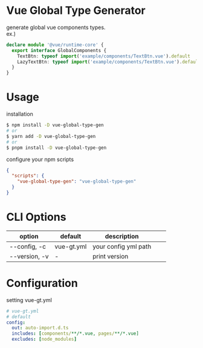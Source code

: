# Vue Global Type Generator

generate global vue components types.  
ex.)

```ts
declare module '@vue/runtime-core' {
  export interface GlobalComponents {
    TextBtn: typeof import('example/components/TextBtn.vue').default
    LazyTextBtn: typeof import('example/components/TextBtn.vue').default
  }
}
```

# Usage

installation

```sh
$ npm install -D vue-global-type-gen
# or
$ yarn add -D vue-global-type-gen
# or
$ pnpm install -D vue-global-type-gen
```

configure your npm scripts

```json
{
  "scripts": {
    "vue-global-type-gen": "vue-global-type-gen"
  }
}
```

# CLI Options

| option        | default    | description          |     |     |
| ------------- | ---------- | -------------------- | --- | --- |
| --config, -c  | vue-gt.yml | your config yml path |     |     |
| --version, -v | -          | print version        |     |     |

# Configuration

setting vue-gt.yml

```yml
# vue-gt.yml
# default
config:
  out: auto-import.d.ts
  includes: [components/**/*.vue, pages/**/*.vue]
  excludes: [node_modules]
```
